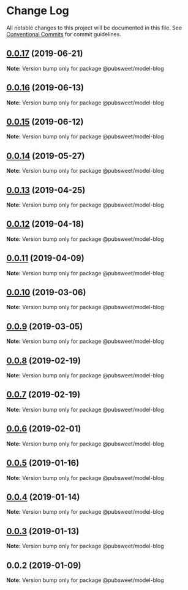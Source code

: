 # Change Log

All notable changes to this project will be documented in this file.
See [Conventional Commits](https://conventionalcommits.org) for commit guidelines.

## [0.0.17](https://gitlab.coko.foundation/pubsweet/pubsweet/compare/@pubsweet/model-blog@0.0.16...@pubsweet/model-blog@0.0.17) (2019-06-21)

**Note:** Version bump only for package @pubsweet/model-blog





## [0.0.16](https://gitlab.coko.foundation/pubsweet/pubsweet/compare/@pubsweet/model-blog@0.0.15...@pubsweet/model-blog@0.0.16) (2019-06-13)

**Note:** Version bump only for package @pubsweet/model-blog





## [0.0.15](https://gitlab.coko.foundation/pubsweet/pubsweet/compare/@pubsweet/model-blog@0.0.14...@pubsweet/model-blog@0.0.15) (2019-06-12)

**Note:** Version bump only for package @pubsweet/model-blog





## [0.0.14](https://gitlab.coko.foundation/pubsweet/pubsweet/compare/@pubsweet/model-blog@0.0.13...@pubsweet/model-blog@0.0.14) (2019-05-27)

**Note:** Version bump only for package @pubsweet/model-blog





## [0.0.13](https://gitlab.coko.foundation/pubsweet/pubsweet/compare/@pubsweet/model-blog@0.0.12...@pubsweet/model-blog@0.0.13) (2019-04-25)

**Note:** Version bump only for package @pubsweet/model-blog





## [0.0.12](https://gitlab.coko.foundation/pubsweet/pubsweet/compare/@pubsweet/model-blog@0.0.11...@pubsweet/model-blog@0.0.12) (2019-04-18)

**Note:** Version bump only for package @pubsweet/model-blog





## [0.0.11](https://gitlab.coko.foundation/pubsweet/pubsweet/compare/@pubsweet/model-blog@0.0.10...@pubsweet/model-blog@0.0.11) (2019-04-09)

**Note:** Version bump only for package @pubsweet/model-blog





## [0.0.10](https://gitlab.coko.foundation/pubsweet/pubsweet/compare/@pubsweet/model-blog@0.0.9...@pubsweet/model-blog@0.0.10) (2019-03-06)

**Note:** Version bump only for package @pubsweet/model-blog





## [0.0.9](https://gitlab.coko.foundation/pubsweet/pubsweet/compare/@pubsweet/model-blog@0.0.8...@pubsweet/model-blog@0.0.9) (2019-03-05)

**Note:** Version bump only for package @pubsweet/model-blog





## [0.0.8](https://gitlab.coko.foundation/pubsweet/pubsweet/compare/@pubsweet/model-blog@0.0.7...@pubsweet/model-blog@0.0.8) (2019-02-19)

**Note:** Version bump only for package @pubsweet/model-blog





## [0.0.7](https://gitlab.coko.foundation/pubsweet/pubsweet/compare/@pubsweet/model-blog@0.0.6...@pubsweet/model-blog@0.0.7) (2019-02-19)

**Note:** Version bump only for package @pubsweet/model-blog





## [0.0.6](https://gitlab.coko.foundation/pubsweet/pubsweet/compare/@pubsweet/model-blog@0.0.5...@pubsweet/model-blog@0.0.6) (2019-02-01)

**Note:** Version bump only for package @pubsweet/model-blog





## [0.0.5](https://gitlab.coko.foundation/pubsweet/pubsweet/compare/@pubsweet/model-blog@0.0.4...@pubsweet/model-blog@0.0.5) (2019-01-16)

**Note:** Version bump only for package @pubsweet/model-blog





## [0.0.4](https://gitlab.coko.foundation/pubsweet/pubsweet/compare/@pubsweet/model-blog@0.0.3...@pubsweet/model-blog@0.0.4) (2019-01-14)

**Note:** Version bump only for package @pubsweet/model-blog





## [0.0.3](https://gitlab.coko.foundation/pubsweet/pubsweet/compare/@pubsweet/model-blog@0.0.2...@pubsweet/model-blog@0.0.3) (2019-01-13)

**Note:** Version bump only for package @pubsweet/model-blog





## 0.0.2 (2019-01-09)

**Note:** Version bump only for package @pubsweet/model-blog

